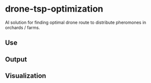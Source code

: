 # drone-tsp-optimization
AI solution for finding optimal drone route to distribute pheromones in orchards / farms.

## Use

## Output

## Visualization
